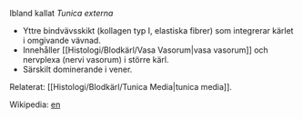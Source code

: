 Ibland kallat *Tunica externa*

- Yttre bindvävsskikt (kollagen typ I, elastiska fibrer) som integrerar kärlet i omgivande vävnad.  
- Innehåller [[Histologi/Blodkärl/Vasa Vasorum|vasa vasorum]] och nervplexa (nervi vasorum) i större kärl.  
- Särskilt dominerande i vener.

Relaterat: [[Histologi/Blodkärl/Tunica Media|tunica media]].

Wikipedia: [en](https://en.wikipedia.org/wiki/Tunica_externa)